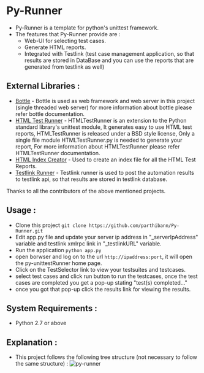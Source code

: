 Py-Runner
=========

  * Py-Runner is a template for python's unittest framework.
  * The features that Py-Runner provide are :
      * Web-UI for selecting test cases.
      * Generate HTML reports.
      * Integrated with Testlink (test case management application, so that results are stored in DataBase and you can use the reports that are generated from testlink as well)


## External Libraries : ##

  * [Bottle](https://github.com/defnull/bottle "Bottle") - Bottle is used as web framework and web server in this project (single threaded web server) for more information about bottle please refer bottle documentation.
  * [HTML Test Runner](https://github.com/tungwaiyip/HTMLTestRunner "HTML Test Runner") - HTMLTestRunner is an extension to the Python standard library's unittest module, It generates easy to use HTML test reports, HTMLTestRunner is released under a BSD style license, Only a single file module HTMLTestRunner.py is needed to generate your report, For more information about HTMLTestRunner please refer HTMLTestRunner documentation.
  * [HTML Index Creator](https://github.com/parthibann/HTMLIndexCreator "HTML Index Creator") - Used to create an index file for all the HTML Test Reports.
  * [Testlink Runner](https://github.com/parthibann/Python-TestLink-Runner "Testlink Runner") - Testlink runner is used to post the automation results to testlink api, so that results are stored in testlink database.

Thanks to all the contributors of the above mentioned projects.

## Usage : ##

  * Clone this project `git clone https://github.com/parthibann/Py-Runner.git`
  * Edit app.py file and update your server ip address in "_serverIpAddress" variable and testlink xmlrpc link in "_testlinkURL" variable.
  * Run the application `python app.py`
  * open borwser and log on to the url `http://ipaddress:port`, it will open the py-unittestRunner home page. 
  * Click on the TestSelector link to view your testsuites and testcases.
  * select test cases and click run button to run the testcases, once the test cases are completed you get a pop-up stating "test(s) completed..."
  * once you got that pop-up click the results link for viewing the results.

## System Requirements : ##

  * Python 2.7 or above

## Explanation : ##

  * This project follows the following tree structure (not necessary to follow the same structure) :
![py-runner](https://cloud.githubusercontent.com/assets/4667360/2958070/0f029822-daa6-11e3-9bb2-e3892e0e587f.PNG)
